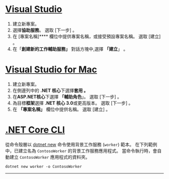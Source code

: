 # <a name="visual-studio"></a>[Visual Studio](#tab/visual-studio)

1. 建立新專案。
1. 選擇**協助服務**。 選取 [下一步]  。
1. 在 [專案名稱]**** 欄位中提供專案名稱，或接受預設專案名稱。 選取 [建立]  。
1. 在「**創建新的工作輔助服務」** 對話方塊中,選擇 **「建立**」 。

# <a name="visual-studio-for-mac"></a>[Visual Studio for Mac](#tab/visual-studio-mac)

1. 建立新專案。
1. 在側邊列中的 **.NET 核心**下選擇**套用 。**
1. 在**ASP.NET核心**下選擇 **「輔助角色**」。 選取 [下一步]  。
1. 為目標**框架**選擇 **.NET 核心 3.0**或更高版本。 選取 [下一步]  。
1. 在 **「專案名稱」** 欄位中提供名稱。 選取 [建立]  。

# <a name="net-core-cli"></a>[.NET Core CLI](#tab/netcore-cli)

從命令殼層以 [dotnet new](/dotnet/core/tools/dotnet-new) 命令使用背景工作服務 (`worker`) 範本。 在下列範例中，已建立名為 `ContosoWorker` 的背景工作服務應用程式。 當命令執行時，會自動建立 `ContosoWorker` 應用程式的資料夾。

```dotnetcli
dotnet new worker -o ContosoWorker
```

---

